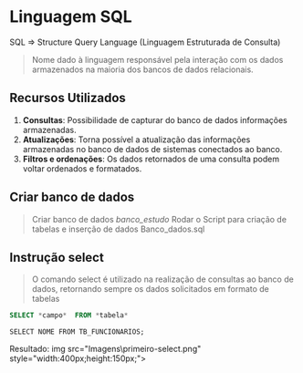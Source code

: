 # **Linguagem SQL**

SQL => Structure Query Language (Linguagem Estruturada de Consulta)
>Nome dado à linguagem responsável pela interação com os dados armazenados
>na maioria dos bancos de dados relacionais.

## **Recursos Utilizados**
1. **Consultas**: Possibilidade de capturar do banco de dados informações armazenadas.
2. **Atualizações**: Torna possível a atualização das informações armazenadas no banco 
de dados de sistemas conectados ao banco.
3. **Filtros e ordenações**: Os dados retornados de uma consulta podem voltar ordenados e formatados.

## **Criar banco de dados**
>Criar banco de dados *banco_estudo*
>Rodar o Script para criação de tabelas e inserção de dados Banco_dados.sql

## **Instrução select**
>O comando select é utilizado na realização de consultas ao banco de dados, retornando
> sempre os dados solicitados em formato de tabelas

````sql
SELECT *campo*  FROM *tabela*
````
````
SELECT NOME FROM TB_FUNCIONARIOS;
````
Resultado:
img src="Imagens\primeiro-select.png" style="width:400px;height:150px;">